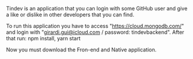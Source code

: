 Tindev is an application that you can login with some GitHub user and give a like or dislike in other developers that you can find.

To run this application you have to access "https://cloud.mongodb.com/" and login with "girardi.gui@icloud.com / password: tindevbackend".
After that run:
npm install, yarn start

Now you must download the Fron-end and Native application.
